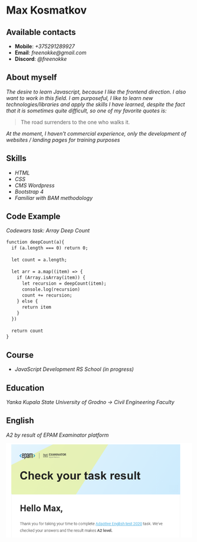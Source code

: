 # **Max Kosmatkov**

## **Available contacts**
  * **Mobile**: _+375291289927_
  * **Email**: _freenokke@gmail.com_
  * **Discord**: _@freenokke_

## **About myself**
_The desire to learn Javascript, because I like the frontend direction. I also want to work in this field. I am purposeful, I like to learn new technologies/libraries and apply the skills I have learned, despite the fact that it is sometimes quite difficult, so one of my favorite quotes is:_
>The road surrenders to the one who walks it.

_At the moment, I haven't commercial experience, only the development of websites / landing pages for training purposes_

## **Skills**
  * _HTML_
  * _CSS_
  * _CMS Wordpress_
  * _Bootstrap 4_
  * _Familiar with BAM methodology_

## **Code Example**
 _Codewars task: Array Deep Count_
```
function deepCount(a){
  if (a.length === 0) return 0;
  
  let count = a.length;
  
  let arr = a.map((item) => {
    if (Array.isArray(item)) {
      let recursion = deepCount(item);
      console.log(recursion)
      count += recursion;
    } else {
      return item
    }
  })
   
  return count
}
```

## **Course**
  * _JavaScript Development RS School (in progress)_

## **Education**
 _Yanka Kupala State University of Grodno -> Civil Engineering Faculty_

## **English**
_A2 by result of EPAM Examinator platform_

![screenshot](./img/A2.png)